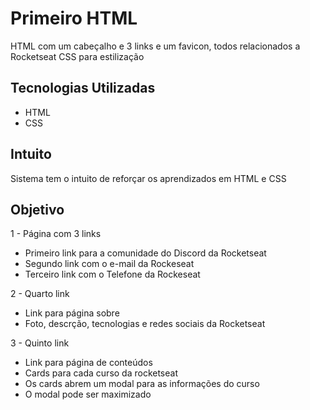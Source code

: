 # Primeiro HTML
HTML com um cabeçalho e 3 links e um favicon, todos relacionados a Rocketseat
CSS para estilização

## Tecnologias Utilizadas
- HTML
- CSS

## Intuito
Sistema tem o intuito de reforçar os aprendizados em HTML e CSS

## Objetivo
1 - Página com 3 links
- Primeiro link para a comunidade do Discord da Rocketseat
- Segundo link com o e-mail da Rockeseat
- Terceiro link com o Telefone da Rockeseat

2 - Quarto link
- Link para página sobre
- Foto, descrção, tecnologias e redes sociais da Rocketseat

3 - Quinto link
- Link para página de conteúdos
- Cards para cada curso da rocketseat
- Os cards abrem um modal para as informações do curso
- O modal pode ser maximizado